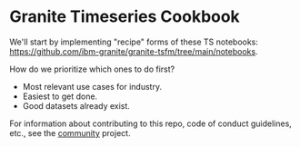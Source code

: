 # Granite Timeseries Cookbook

We'll start by implementing "recipe" forms of these TS notebooks: https://github.com/ibm-granite/granite-tsfm/tree/main/notebooks.

How do we prioritize which ones to do first?
* Most relevant use cases for industry.
* Easiest to get done.
* Good datasets already exist.

For information about contributing to this repo, code of conduct guidelines, etc., see the [community](https://github.com/ibm-granite-community/community) project.

